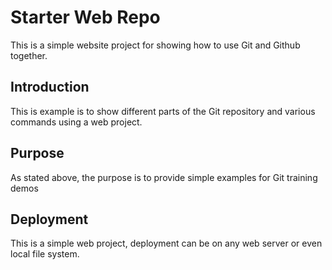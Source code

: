 # Starter Web Repo

This is a simple website project for showing how to use Git and Github together.

## Introduction
This is example is to show different parts of the Git repository and various commands using a web project.

## Purpose

As stated above, the purpose is to provide simple examples for Git training demos

## Deployment
This is a simple web project, deployment can be on any web server or even local file system.